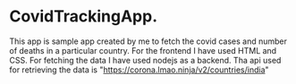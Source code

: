 # CovidTrackingApp. 
This app is sample app created by me to fetch the covid cases and number of deaths in a particular country.
For the frontend I have used HTML and CSS. For fetching the data I have used nodejs as a backend. 
Tha api used for retrieving the data is "https://corona.lmao.ninja/v2/countries/india"
